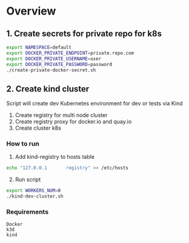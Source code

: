# Overview

## 1. Create secrets for private repo for k8s
```sh
export NAMESPACE=default
export DOCKER_PRIVATE_ENDPOINT=private.repo.com
export DOCKER_PRIVATE_USERNAME=user
export DOCKER_PRIVATE_PASSWORD=password
./create-private-docker-secret.sh
```

## 2. Create kind cluster
Script will create dev Kubernetes environment for dev or tests via Kind

1. Create registry for multi node cluster
2. Create registry proxy for docker.io and quay.io
3. Create cluster k8s

### How to run
1. Add kind-registry to hosts table
```sh
echo "127.0.0.1       registry" >> /etc/hosts
```
2. Run script
```sh
export WORKERS_NUM=0
./kind-dev-cluster.sh
```

### Requirements
```
Docker
k3d
kind
```